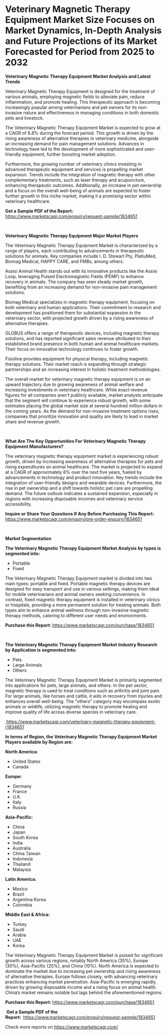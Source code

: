 <p><h1>Veterinary Magnetic Therapy Equipment Market Size Focuses on Market Dynamics, In-Depth Analysis and Future Projections of its Market Forecasted for Period from 2025 to 2032</h1></p><p><strong>Veterinary Magnetic Therapy Equipment Market Analysis and Latest Trends</strong></p>
<p><p>Veterinary Magnetic Therapy Equipment is designed for the treatment of various animals, employing magnetic fields to alleviate pain, reduce inflammation, and promote healing. This therapeutic approach is becoming increasingly popular among veterinarians and pet owners for its non-invasive nature and effectiveness in managing conditions in both domestic pets and livestock.</p><p>The Veterinary Magnetic Therapy Equipment Market is expected to grow at a CAGR of 8.8% during the forecast period. This growth is driven by the rising awareness of alternative therapies in veterinary medicine, alongside an increasing demand for pain management solutions. Advances in technology have led to the development of more sophisticated and user-friendly equipment, further boosting market adoption. </p><p>Furthermore, the growing number of veterinary clinics investing in advanced therapeutic equipment and services is propelling market expansion. Trends include the integration of magnetic therapy with other complementary treatments, such as laser therapy and acupuncture, enhancing therapeutic outcomes. Additionally, an increase in pet ownership and a focus on the overall well-being of animals are expected to foster further growth in this niche market, making it a promising sector within veterinary healthcare.</p></p>
<p><strong>Get a Sample PDF of the Report:&nbsp;</strong> <a href="https://www.marketscagr.com/enquiry/request-sample/1834651?utm_campaign=3178&utm_medium=2&utm_source=Github&utm_content=ia&utm_term=05032025&utm_id=veterinary-magnetic-therapy-equipment">https://www.marketscagr.com/enquiry/request-sample/1834651</a></p>
<p>&nbsp;</p>
<p><strong>Veterinary Magnetic Therapy Equipment Major Market Players</strong></p>
<p><p>The Veterinary Magnetic Therapy Equipment Market is characterized by a range of players, each contributing to advancements in therapeutic solutions for animals. Key companies include I. D. Stewart Pty, PlatiuMed, Biomag Medical, HAPPY CARE, and FMBs, among others. </p><p>Assisi Animal Health stands out with its innovative products like the Assisi Loop, leveraging Pulsed Electromagnetic Fields (PEMF) to enhance recovery in animals. The company has seen steady market growth, benefiting from an increasing demand for non-invasive pain management solutions. </p><p>Biomag Medical specializes in magnetic therapy equipment, focusing on both veterinary and human applications. Their commitment to research and development has positioned them for substantial expansion in the veterinary sector, with projected growth driven by a rising awareness of alternative therapies. </p><p>GLOBUS offers a range of therapeutic devices, including magnetic therapy solutions, and has reported significant sales revenue attributed to their established brand presence in both human and animal healthcare markets. Their focus on innovative technology continues to foster growth.</p><p>Fisioline provides equipment for physical therapy, including magnetic therapy solutions. Their market reach is expanding through strategic partnerships and an increasing interest in holistic treatment methodologies.</p><p>The overall market for veterinary magnetic therapy equipment is on an upward trajectory due to growing awareness of animal welfare and increasing investments in veterinary healthcare. While exact revenue figures for all companies aren't publicly available, market analysts anticipate that the segment will continue to experience robust growth, with some estimates placing the global market size at several hundred million dollars in the coming years. As the demand for non-invasive treatment options rises, companies that prioritize innovation and quality are likely to lead in market share and revenue growth.</p></p>
<p>&nbsp;</p>
<p><strong>What Are The Key Opportunities For Veterinary Magnetic Therapy Equipment Manufacturers?</strong></p>
<p><p>The veterinary magnetic therapy equipment market is experiencing robust growth, driven by increasing awareness of alternative therapies for pets and rising expenditures on animal healthcare. The market is projected to expand at a CAGR of approximately 8% over the next five years, fueled by advancements in technology and product innovation. Key trends include the integration of user-friendly designs and wearable devices. Furthermore, the rise in pet ownership and a shift towards holistic pet care are propelling demand. The future outlook indicates a sustained expansion, especially in regions with increasing disposable incomes and veterinary service accessibility.</p></p>
<p><strong>Inquire or Share Your Questions If Any Before Purchasing This Report:</strong> <a href="https://www.marketscagr.com/enquiry/pre-order-enquiry/1834651?utm_campaign=3178&utm_medium=2&utm_source=Github&utm_content=ia&utm_term=05032025&utm_id=veterinary-magnetic-therapy-equipment">https://www.marketscagr.com/enquiry/pre-order-enquiry/1834651</a></p>
<p>&nbsp;</p>
<p><strong>Market Segmentation</strong></p>
<p><strong>The Veterinary Magnetic Therapy Equipment Market Analysis by types is segmented into:</strong></p>
<p><ul><li>Portable</li><li>Fixed</li></ul></p>
<p><p>The Veterinary Magnetic Therapy Equipment market is divided into two main types: portable and fixed. Portable magnetic therapy devices are designed for easy transport and use in various settings, making them ideal for mobile veterinarians and animal owners seeking convenience. In contrast, fixed magnetic therapy equipment is installed in veterinary clinics or hospitals, providing a more permanent solution for treating animals. Both types aim to enhance animal wellness through non-invasive magnetic therapy methods, catering to different user needs and environments.</p></p>
<p><strong>Purchase this Report:&nbsp;</strong><a href="https://www.marketscagr.com/purchase/1834651?utm_campaign=3178&utm_medium=2&utm_source=Github&utm_content=ia&utm_term=05032025&utm_id=veterinary-magnetic-therapy-equipment">https://www.marketscagr.com/purchase/1834651</a></p>
<p>&nbsp;</p>
<p><strong>The Veterinary Magnetic Therapy Equipment Market Industry Research by Application is segmented into:</strong></p>
<p><ul><li>Pets</li><li>Large Animals</li><li>Others</li></ul></p>
<p><p>The Veterinary Magnetic Therapy Equipment Market is primarily segmented into applications for pets, large animals, and others. In the pet sector, magnetic therapy is used to treat conditions such as arthritis and joint pain. For large animals, like horses and cattle, it aids in recovery from injuries and enhances overall well-being. The "others" category may encompass exotic animals or wildlife, utilizing magnetic therapy to promote healing and improve quality of life across diverse species in veterinary care.</p></p>
<p><a href="https://www.marketscagr.com/veterinary-magnetic-therapy-equipment-r1834651?utm_campaign=3178&utm_medium=2&utm_source=Github&utm_content=ia&utm_term=05032025&utm_id=veterinary-magnetic-therapy-equipment">&nbsp;https://www.marketscagr.com/veterinary-magnetic-therapy-equipment-r1834651</a></p>
<p><strong>In terms of Region, the Veterinary Magnetic Therapy Equipment Market Players available by Region are:</strong></p>
<p>
    <p> <strong> North America: </strong>
        <ul>
            <li>United States</li>
            <li>Canada</li>
        </ul>
        </p> 
    <p> <strong> Europe: </strong>
        <ul>
            <li>Germany</li>
            <li>France</li>
            <li>U.K.</li>
            <li>Italy</li>
            <li>Russia</li>
        </ul>
        </p> 
    <p> <strong> Asia-Pacific: </strong>
        <ul>
            <li>China</li>
            <li>Japan</li>
            <li>South Korea</li>
            <li>India</li>
            <li>Australia</li>
            <li>China Taiwan</li>
            <li>Indonesia</li>
            <li>Thailand</li>
            <li>Malaysia</li>
        </ul>
        </p> 
    <p> <strong> Latin America: </strong>
        <ul>
            <li>Mexico</li>
            <li>Brazil</li>
            <li>Argentina Korea</li>
            <li>Colombia</li>
        </ul>
        </p> 
    <p> <strong> Middle East & Africa: </strong>
        <ul>
            <li>Turkey</li>
            <li>Saudi</li>
            <li>Arabia</li>
            <li>UAE</li>
            <li>Korea</li>
        </ul>
    </p>
    </p>
<p><p>The Veterinary Magnetic Therapy Equipment Market is poised for significant growth across various regions, notably North America (35%), Europe (30%), Asia-Pacific (25%), and China (10%). North America is expected to dominate the market due to increasing pet ownership and rising awareness of alternative therapies. Europe follows closely, with advancing veterinary practices enhancing market penetration. Asia-Pacific is emerging rapidly, driven by growing disposable income and a rising focus on animal health. China’s market remains notable but lags behind the aforementioned regions.</p></p>
<p><strong>Purchase this Report: </strong><a href="https://www.marketscagr.com/purchase/1834651?utm_campaign=3178&utm_medium=2&utm_source=Github&utm_content=ia&utm_term=05032025&utm_id=veterinary-magnetic-therapy-equipment">https://www.marketscagr.com/purchase/1834651</a></p>
<p>&nbsp;<strong>Get a Sample PDF of the Report:&nbsp;&nbsp;</strong><a href="https://www.marketscagr.com/enquiry/request-sample/1834651?utm_campaign=3178&utm_medium=2&utm_source=Github&utm_content=ia&utm_term=05032025&utm_id=veterinary-magnetic-therapy-equipment">https://www.marketscagr.com/enquiry/request-sample/1834651</a></p>
<p><strong></strong></p>
<p>Check more reports on <a href="https://www.marketscagr.com/?utm_campaign=3178&utm_medium=2&utm_source=Github&utm_content=ia&utm_term=05032025&utm_id=veterinary-magnetic-therapy-equipment">https://www.marketscagr.com/</a></p>